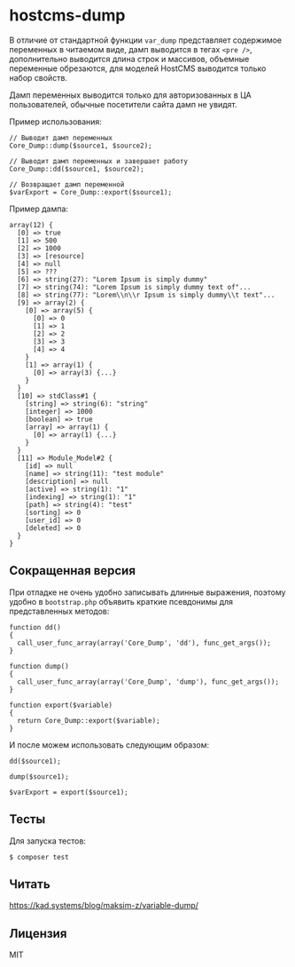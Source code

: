 # hostcms-dump

В отличие от стандартной функции `var_dump` представляет содержимое переменных в читаемом виде, дамп выводится в тегах `<pre />`, дополнительно выводится длина строк и массивов, объемные переменные обрезаются, для моделей HostCMS выводится только набор свойств.

Дамп переменных выводится только для авторизованных в ЦА пользователей, обычные посетители сайта дамп не увидят.

Пример использования:

```
// Выводит дамп переменных
Core_Dump::dump($source1, $source2); 

// Выводит дамп переменных и завершает работу
Core_Dump::dd($source1, $source2);

// Возвращает дамп переменной
$varExport = Core_Dump::export($source1);
```

Пример дампа: 
```
array(12) {
  [0] => true
  [1] => 500
  [2] => 1000
  [3] => [resource]
  [4] => null
  [5] => ???
  [6] => string(27): "Lorem Ipsum is simply dummy"
  [7] => string(74): "Lorem Ipsum is simply dummy text of"...
  [8] => string(77): "Lorem\\n\\r Ipsum is simply dummy\\t text"...
  [9] => array(2) {
    [0] => array(5) {
      [0] => 0
      [1] => 1
      [2] => 2
      [3] => 3
      [4] => 4
    }
    [1] => array(1) {
      [0] => array(3) {...}
    }
  }
  [10] => stdClass#1 {
    [string] => string(6): "string"
    [integer] => 1000
    [boolean] => true
    [array] => array(1) {
      [0] => array(1) {...}
    }
  }
  [11] => Module_Model#2 {
    [id] => null
    [name] => string(11): "test module"
    [description] => null
    [active] => string(1): "1"
    [indexing] => string(1): "1"
    [path] => string(4): "test"
    [sorting] => 0
    [user_id] => 0
    [deleted] => 0
  }
}
```

## Сокращенная версия

При отладке не очень удобно записывать длинные выражения, поэтому удобно в `bootstrap.php` объявить краткие псевдонимы для представленных методов:

```
function dd()
{
  call_user_func_array(array('Core_Dump', 'dd'), func_get_args());
}

function dump()
{
  call_user_func_array(array('Core_Dump', 'dump'), func_get_args());
}

function export($variable)
{
  return Core_Dump::export($variable);
}
```

И после можем использовать следующим образом:

```
dd($source1);

dump($source1);

$varExport = export($source1);
```

## Тесты

Для запуска тестов:

```$ composer test```

## Читать

https://kad.systems/blog/maksim-z/variable-dump/

## Лицензия

MIT
